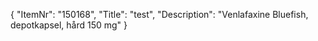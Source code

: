 {
  "ItemNr": "150168",
  "Title": "test",
  "Description": "Venlafaxine Bluefish, depotkapsel, hård 150 mg"
}